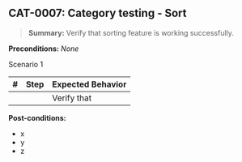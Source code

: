 ## **CAT-0007:** Category testing - Sort  

> **Summary:** Verify that sorting feature is working successfully.  <br>

**Preconditions:** _None_  

Scenario 1 

 | \# | Step | Expected Behavior | 
 |----|------|-------------------| 
 |    |      | Verify that       | 
**Post-conditions:**  

 - x  
 - y  
 - z  
